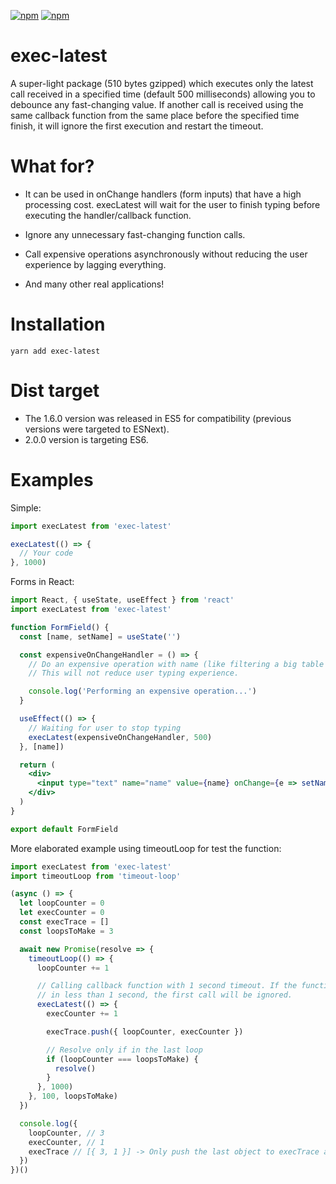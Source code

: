 [![npm](https://img.shields.io/npm/v/exec-latest.svg)](https://www.npmjs.com/package/exec-latest) [![npm](https://img.shields.io/npm/dy/exec-latest)](https://www.npmjs.com/package/exec-latest)

# exec-latest
A super-light package (510 bytes gzipped) which executes only the latest call received in a specified time (default 500 milliseconds) allowing you to debounce any fast-changing value. If another call is received using the same callback function from the same place before the specified time finish, it will ignore the first execution and restart the timeout.


# What for?
- It can be used in onChange handlers (form inputs) that have a high processing cost. execLatest will wait for the user to finish typing before executing the handler/callback function.

- Ignore any unnecessary fast-changing function calls.

- Call expensive operations asynchronously without reducing the user experience by lagging everything.

- And many other real applications!


# Installation
```
yarn add exec-latest
```


# Dist target
- The 1.6.0 version was released in ES5 for compatibility (previous versions were targeted to ESNext). 
- 2.0.0 version is targeting ES6.


# Examples
Simple:

```js
import execLatest from 'exec-latest'

execLatest(() => {
  // Your code
}, 1000)
```


Forms in React:

```jsx
import React, { useState, useEffect } from 'react'
import execLatest from 'exec-latest'

function FormField() {
  const [name, setName] = useState('')

  const expensiveOnChangeHandler = () => {
    // Do an expensive operation with name (like filtering a big table list and re-render it).
    // This will not reduce user typing experience.

    console.log('Performing an expensive operation...')
  }

  useEffect(() => {
    // Waiting for user to stop typing
    execLatest(expensiveOnChangeHandler, 500)
  }, [name])

  return (
    <div>
      <input type="text" name="name" value={name} onChange={e => setName(e.target.value)} />
    </div>
  )
}

export default FormField
```


More elaborated example using timeoutLoop for test the function:

```js
import execLatest from 'exec-latest'
import timeoutLoop from 'timeout-loop'

(async () => {
  let loopCounter = 0
  let execCounter = 0
  const execTrace = []
  const loopsToMake = 3

  await new Promise(resolve => {
    timeoutLoop(() => {
      loopCounter += 1

      // Calling callback function with 1 second timeout. If the function is re-called (from the same place)
      // in less than 1 second, the first call will be ignored.
      execLatest(() => {
        execCounter += 1

        execTrace.push({ loopCounter, execCounter })

        // Resolve only if in the last loop
        if (loopCounter === loopsToMake) {
          resolve()
        }
      }, 1000)
    }, 100, loopsToMake)
  })

  console.log({
    loopCounter, // 3
    execCounter, // 1
    execTrace // [{ 3, 1 }] -> Only push the last object to execTrace array (means loop number 3 and is the 1st execution)
  })
})()
```
